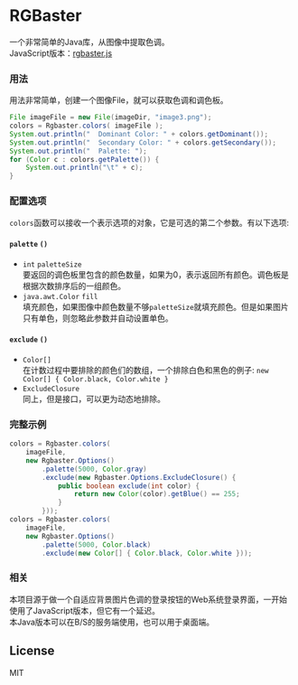 # RGBaster
一个非常简单的Java库，从图像中提取色调。  
JavaScript版本：[rgbaster.js](https://github.com/briangonzalez/rgbaster.js)  

### 用法
用法非常简单，创建一个图像File，就可以获取色调和调色板。

```java
File imageFile = new File(imageDir, "image3.png");
colors = Rgbaster.colors( imageFile );
System.out.println("  Dominant Color: " + colors.getDominant());
System.out.println("  Secondary Color: " + colors.getSecondary());
System.out.println("  Palette: ");
for (Color c : colors.getPalette()) {
    System.out.println("\t" + c);
}
```


### 配置选项
`colors`函数可以接收一个表示选项的对象，它是可选的第二个参数。有以下选项:
#### `palette` `()`
* `int` `paletteSize`  
要返回的调色板里包含的颜色数量，如果为0，表示返回所有颜色。调色板是根据次数排序后的一组颜色。
* `java.awt.Color` `fill`  
填充颜色，如果图像中颜色数量不够`paletteSize`就填充颜色。但是如果图片只有单色，则忽略此参数并自动设置单色。

#### `exclude` `()`
* `Color[]`  
在计数过程中要排除的颜色们的数组，一个排除白色和黑色的例子: `new Color[] { Color.black, Color.white }`
* `ExcludeClosure`  
同上，但是接口，可以更为动态地排除。


### 完整示例

```java
colors = Rgbaster.colors(
    imageFile,
    new Rgbaster.Options()
        .palette(5000, Color.gray)
        .exclude(new Rgbaster.Options.ExcludeClosure() {
            public boolean exclude(int color) {
                return new Color(color).getBlue() == 255;
            }
        }));
colors = Rgbaster.colors(
    imageFile,
    new Rgbaster.Options()
        .palette(5000, Color.black)
        .exclude(new Color[] { Color.black, Color.white }));
```


### 相关
本项目源于做一个自适应背景图片色调的登录按钮的Web系统登录界面，一开始使用了JavaScript版本，但它有一个延迟。  
本Java版本可以在B/S的服务端使用，也可以用于桌面端。


License
-------
MIT
